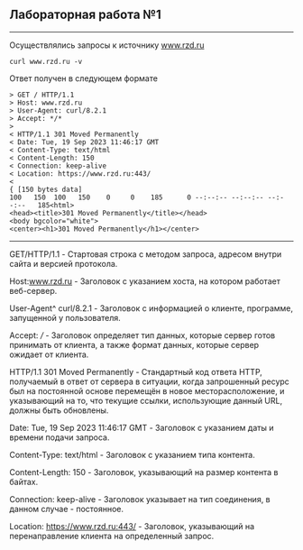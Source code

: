 ## Лабораторная работа №1

----------
Осуществлялись запросы к источнику www.rzd.ru
```shell
curl www.rzd.ru -v
```

Ответ получен в следующем формате
```commandline
> GET / HTTP/1.1
> Host: www.rzd.ru
> User-Agent: curl/8.2.1
> Accept: */*
>
< HTTP/1.1 301 Moved Permanently
< Date: Tue, 19 Sep 2023 11:46:17 GMT
< Content-Type: text/html
< Content-Length: 150
< Connection: keep-alive
< Location: https://www.rzd.ru:443/
<
{ [150 bytes data]
100   150  100   150    0     0    185      0 --:--:-- --:--:-- --:--:--   185<html>
<head><title>301 Moved Permanently</title></head>
<body bgcolor="white">
<center><h1>301 Moved Permanently</h1></center>

```
---
GET/HTTP/1.1 - Стартовая строка с методом запроса, адресом внутри сайта и версией протокола.

Host:www.rzd.ru - Заголовок с указанием хоста, на котором работает веб-сервер.

User-Agent^ curl/8.2.1 - Заголовок с информацией о клиенте, программе, запущенной у пользователя.

Accept: */* - Заголовок определяет тип данных, которые сервер готов принимать от клиента, а также формат данных, которые сервер ожидает от клиента.

HTTP/1.1 301 Moved Permanently - Стандартный код ответа HTTP, получаемый в ответ от сервера в ситуации, когда запрошенный ресурс был на постоянной основе перемещён в новое месторасположение, и указывающий на то, что текущие ссылки, использующие данный URL, должны быть обновлены.

Date: Tue, 19 Sep 2023 11:46:17 GMT - Заголовок с указанием даты и времени подачи запроса.

Content-Type: text/html - Заголовок с указанием типа контента.

Content-Length: 150 - Заголовок, указывающий на размер контента в байтах.

Connection: keep-alive - Заголовок указывает на тип соединения, в данном случае - постоянное.

Location: https://www.rzd.ru:443/ - Заголовок, указывающий на перенаправление клиента на определенный запрос.

